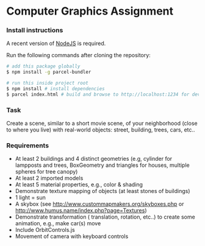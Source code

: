 # Computer Graphics Assignment

### Install instructions

A recent version of [NodeJS](https://nodejs.org/en/) is required.

Run the following commands after cloning the repository:

```bash
# add this package globally
$ npm install -g parcel-bundler

# run this inside project root 
$ npm install # install dependencies
$ parcel index.html # build and browse to http://localhost:1234 for developing
```

### Task
Create a scene, similar to a short movie scene, of your neighborhood (close to where you live)
with real-world objects: street, building, trees, cars, etc..

### Requirements
- At least 2 buildings and 4 distinct geometries (e.g, cylinder for lampposts and trees,
BoxGeometry and triangles for houses, multiple spheres for tree canopy)
- At least 2 imported models
- At least 5 material properties, e.g., color & shading
- Demonstrate texture mapping of objects (at least stones of buildings)
- 1 light = sun
- A skybox (see http://www.custommapmakers.org/skyboxes.php or
http://www.humus.name/index.php?page=Textures)
- Demonstrate transformation ( translation, rotation, etc..) to create some animation, e.g.,
make car(s) move
- Include OrbitControls.js
- Movement of camera with keyboard controls



